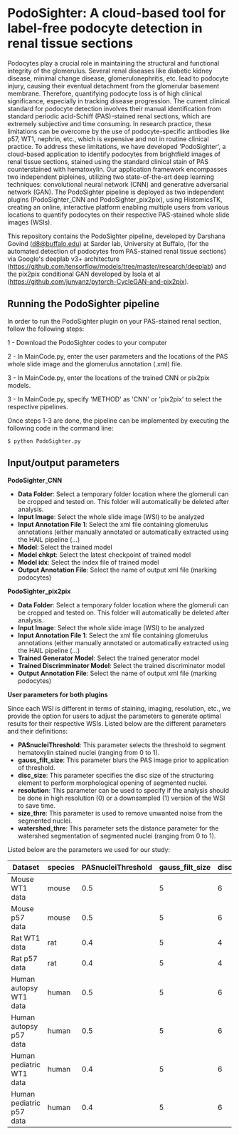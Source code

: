 PodoSighter: A cloud-based tool for label-free podocyte detection in renal tissue sections 
=============================================================================================

Podocytes play a crucial role in maintaining the structural and functional integrity of the glomerulus. Several renal diseases like diabetic kidney disease, minimal change disease, glomerulonephritis, etc. lead to podocyte injury, causing their eventual detachment from the glomerular basement membrane. Therefore, quantifying podocyte loss is of high clinical significance, especially in tracking disease progression. The current clinical standard for podocyte detection involves their manual identification from standard periodic acid-Schiff (PAS)-stained renal sections, which are extremely subjective and time consuming. In research practice, these limitations can be overcome by the use of podocyte-specific antibodies like p57, WT1, nephrin, etc., which is expensive and not in routine clinical practice. To address these limitations, we have developed 'PodoSighter', a cloud-based application to identify podocytes from brightfield images of renal tissue sections, stained using the standard clinical stain of PAS counterstained with hematoxylin. Our application framework encompasses two independent pipleines, utilizing two state-of-the-art deep learning techniques: convolutional neural network (CNN) and generative adversarial network (GAN). The PodoSighter pipeline is deployed as two independent plugins (PodoSighter_CNN and PodoSighter_pix2pix), using HistomicsTK, creating an online, interactive platform enabling multiple users from various locations to quantify podocytes on their respective PAS-stained whole slide images (WSIs). 

This repository contains the PodoSighter pipeline, developed by Darshana Govind (d8@buffalo.edu) at Sarder lab, University at Buffalo, (for the automated detection of podocytes from PAS-stained renal tissue sections) via Google's deeplab v3+ architecture (https://github.com/tensorflow/models/tree/master/research/deeplab) and the pix2pix conditional GAN developed by Isola et al (https://github.com/junyanz/pytorch-CycleGAN-and-pix2pix).


Running the PodoSighter pipeline
--------------------------------

In order to run the PodoSighter plugin on your PAS-stained renal section, follow the following steps:

1 - Download the PodoSighter codes to your computer

2 - In MainCode.py, enter the user parameters and the locations of the PAS whole slide image and the glomerulus annotation (.xml) file.

3 - In MainCode.py, enter the locations of the trained CNN or pix2pix models.

3 - In MainCode.py, specify 'METHOD' as 'CNN' or 'pix2pix' to select the respective pipelines.

Once steps 1-3 are done, the pipeline can be implemented by executing the following code in the command line:

```
$ python PodoSighter.py
```

## Input/output parameters

**PodoSighter_CNN**

- **Data Folder**: Select a temporary folder location where the glomeruli can be cropped and tested on. This folder will automatically be deleted after analysis.
- **Input Image**: Select the whole slide image (WSI) to be analyzed
- **Input Annotation File 1**: Select the xml file containing glomerulus annotations (either manually annotated or automatically extracted using the HAIL pipeline (...) 
- **Model**: Select the trained model
- **Model chkpt**: Select the latest checkpoint of trained model
- **Model idx**: Select the index file of trained model 
- **Output Annotation File**: Select the name of output xml file (marking podocytes)


**PodoSighter_pix2pix**

- **Data Folder**: Select a temporary folder location where the glomeruli can be cropped and tested on. This folder will automatically be deleted after analysis.
- **Input Image**: Select the whole slide image (WSI) to be analyzed
- **Input Annotation File 1**: Select the xml file containing glomerulus annotations (either manually annotated or automatically extracted using the HAIL pipeline (...) 
- **Trained Generator Model**: Select the trained generator model
- **Trained Discrimminator Model**: Select the trained discriminator model
- **Output Annotation File**: Select the name of output xml file (marking podocytes)



**User parameters for both plugins**

Since each WSI is different in terms of staining, imaging, resolution, etc., we provide the option for users to adjust the parameters to generate optimal results for their       respective WSIs. 
Listed below are the different parameters and their definitions:

- **PASnucleiThreshold**: This parameter selects the threshold to segment hematoxylin stained nuclei (ranging from 0 to 1).
- **gauss_filt_size**: This parameter blurs the PAS image prior to application of threshold.
- **disc_size**: This parameter specifies the disc size of the structuring element to perform morphological opening of segmented nuclei. 
- **resolution**: This parameter can be used to specify if the analysis should be done in high resolution (0) or a downsampled (1) version of the WSI to save time. 
- **size_thre**: This parameter is used to remove unwanted noise from the segmented nuclei.
- **watershed_thre**: This parameter sets the distance parameter for the watershed segmentation of segmented nuclei (ranging from 0 to 1).


Listed below are the parameters we used for our study:

| Dataset  | species | PASnucleiThreshold  | gauss_filt_size | disc_size  | resolution  | size_thre  | watershed_thre |
| ------------- | ------------- | ------------- | ------------- | ------------- | ------------- | ------------- | ------------- |
| Mouse WT1 data            | mouse       | 0.5                | 5                | 6             | 0               | 400           | 0.2                |
| Mouse p57 data            | mouse       | 0.5                | 5                | 6             | 0               | 400           | 0.2                |
| Rat WT1 data              | rat         | 0.4                | 5                | 4             | 0               | 300           | 0.2                |
| Rat p57 data              | rat         | 0.4                | 5                | 4             | 0               | 300           | 0.2                |
| Human autopsy WT1 data    | human       | 0.5                | 5                | 6             | 0               | 400           | 0.2                |
| Human autopsy p57 data    | human       | 0.5                | 5                | 6             | 0               | 400           | 0.2                |
| Human pediatric WT1 data  | human       | 0.4                | 5                | 6             | 0               | 400           | 0.2                |
| Human pediatric p57 data  | human       | 0.4                | 5                | 6             | 0               | 400           | 0.2                |


